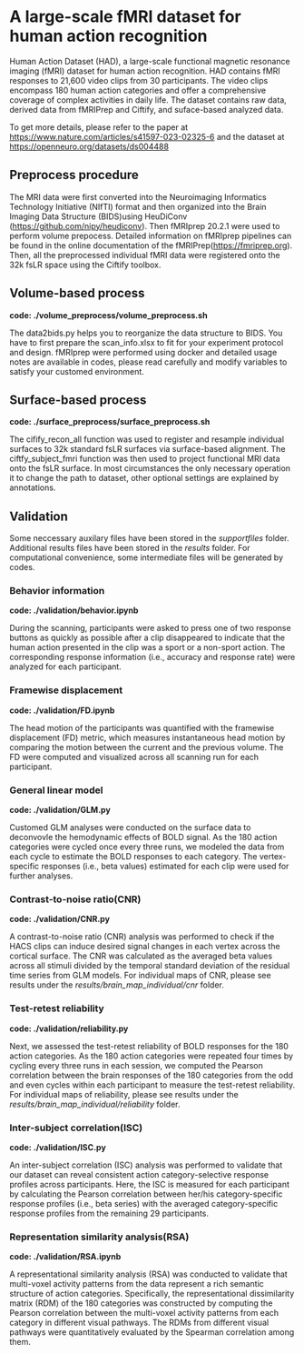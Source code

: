 # A large-scale fMRI dataset for human action recognition
Human Action Dataset (HAD), a large-scale functional magnetic resonance imaging (fMRI) dataset for human action recognition. HAD contains fMRI responses to 21,600 video clips from 30 participants. The video clips encompass 180 human action categories and offer a comprehensive coverage of complex activities in daily life. The dataset contains raw data, derived data from fMRIPrep and Ciftify, and suface-based analyzed data.   

To get more details, please refer to the paper at https://www.nature.com/articles/s41597-023-02325-6 and the dataset at https://openneuro.org/datasets/ds004488

## Preprocess procedure
The MRI data were first converted into the Neuroimaging Informatics Technology Initiative (NIfTI) format and then organized into the Brain Imaging Data Structure (BIDS)using HeuDiConv (https://github.com/nipy/heudiconv). Then fMRIprep 20.2.1 were used to perform volume prepocess. Detailed information on fMRIprep pipelines can be found in the online documentation of the fMRIPrep(https://fmriprep.org). Then, all the preprocessed individual fMRI data were registered onto the 32k fsLR space using the Ciftify toolbox.

## Volume-based process
**code: ./volume_preprocess/volume_preprocess.sh**

The data2bids.py helps you to reorganize the data structure to BIDS. You have to first prepare the scan_info.xlsx to fit for your experiment protocol and design. 
fMRIprep were performed using docker and detailed usage notes are available in codes, please read carefully and modify variables to satisfy your customed environment.

## Surface-based process
**code: ./surface_preprocess/surface_preprocess.sh**

The cifify_recon_all function was used to register and resample individual surfaces to 32k standard fsLR surfaces via surface-based alignment. The ciftfy_subject_fmri function was then used to project functional MRI data onto the fsLR surface. 
In most circumstances the only necessary operation it to change the path to dataset, other optional settings are explained by annotations.

## Validation
Some neccessary auxilary files have been stored in the *supportfiles* folder.
Additional results files have been stored in the *results* folder.
For computational convenience, some intermediate files will be generated by codes.
### Behavior information

**code: ./validation/behavior.ipynb**

During the scanning, participants were asked to press one of two response buttons as quickly as possible after a clip disappeared to indicate that the human action presented in the clip was a sport or a non-sport action. The corresponding response information (i.e., accuracy and response rate) were analyzed for each participant. 

### Framewise displacement

**code: ./validation/FD.ipynb**

The head motion of the participants was quantified with the framewise displacement (FD) metric, which measures instantaneous head motion by comparing the motion between the current and the previous volume. The FD were computed and visualized across all scanning run for each participant.  

### General linear model

**code: ./validation/GLM.py**

Customed GLM analyses were conducted on the surface data to deconvovle the hemodynamic effects of BOLD signal. As the 180 action categories were cycled once every three runs, we modeled the data from each cycle to estimate the BOLD responses to each category. The vertex-specific responses (i.e., beta values) estimated for each clip were used for further analyses.

### Contrast-to-noise ratio(CNR)

**code: ./validation/CNR.py**

A contrast-to-noise ratio (CNR) analysis was performed to check if the HACS clips can induce desired signal changes in each vertex across the cortical surface. The CNR was calculated as the averaged beta values across all stimuli divided by the temporal standard deviation of the residual time series from GLM models. For individual maps of CNR, please see results under the *results/brain_map_individual/cnr* folder.

### Test-retest reliability

**code: ./validation/reliability.py**

Next, we assessed the test-retest reliability of BOLD responses for the 180 action categories. As the 180 action categories were repeated four times by cycling every three runs in each session, we computed the Pearson correlation between the brain responses of the 180 categories from the odd and even cycles within each participant to measure the test-retest reliability. For individual maps of reliability, please see results under the *results/brain_map_individual/reliability* folder.

### Inter-subject correlation(ISC)

**code: ./validation/ISC.py**

An inter-subject correlation (ISC) analysis was performed to validate that our dataset can reveal consistent action category-selective response profiles across participants. Here, the ISC is measured for each participant by calculating the Pearson correlation between her/his category-specific response profiles (i.e., beta series) with the averaged category-specific response profiles from the remaining 29 participants.

### Representation similarity analysis(RSA)

**code: ./validation/RSA.ipynb**

A representational similarity analysis (RSA) was conducted to validate that multi-voxel activity patterns from the data represent a rich semantic structure of action categories. Specifically, the representational dissimilarity matrix (RDM) of the 180 categories was constructed by computing the Pearson correlation between the multi-voxel activity patterns from each category in different visual pathways. The RDMs from different visual pathways were quantitatively evaluated by the Spearman correlation among them.